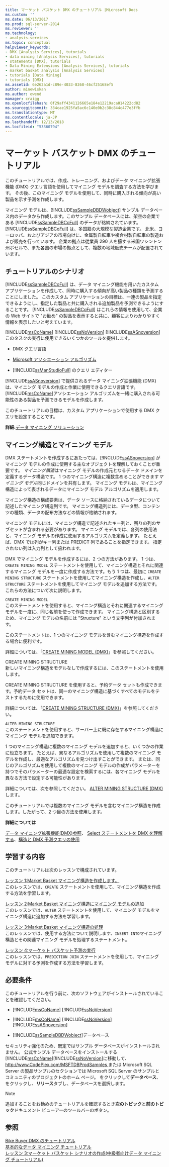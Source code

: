 ```yaml
---
title: マーケット バスケット DMX のチュートリアル |Microsoft Docs
ms.custom: ''
ms.date: 06/13/2017
ms.prod: sql-server-2014
ms.reviewer: ''
ms.technology:
- analysis-services
ms.topic: conceptual
helpviewer_keywords:
- DMX [Analysis Services], tutorials
- data mining [Analysis Services], tutorials
- statements [DMX], tutorials
- Data Mining Extensions [Analysis Services], tutorials
- market basket analysis [Analysis Services]
- tutorials [Data Mining]
- tutorials [DMX]
ms.assetid: 6e262a1d-c89e-4033-8368-46cf25168ef5
author: minewiskan
ms.author: owend
manager: craigg
ms.openlocfilehash: 0f29aff4341126665e184e12219aca014222cd82
ms.sourcegitcommit: 334cae1925fa5ac6c140e0b2c38c844c477e3ffb
ms.translationtype: MT
ms.contentlocale: ja-JP
ms.lasthandoff: 12/13/2018
ms.locfileid: "53360794"
---
```

# <a name="market-basket-dmx-tutorial"></a>マーケット バスケット DMX のチュートリアル
  このチュートリアルでは、作成、トレーニング、およびデータ マイニング拡張機能 (DMX) クエリ言語を使用してマイニング モデルを調査する方法を学びます。 その後、このマイニング モデルを使用して、同時に購入される傾向が高い製品を示す予測を作成します。  
  
 マイニング モデルは、[!INCLUDE[ssSampleDBDWobject](../includes/sssampledbdwobject-md.md)] サンプル データベース内のデータから作成します。このサンプル データベースには、架空の企業である [!INCLUDE[ssSampleDBCoFull](../includes/sssampledbcofull-md.md)] のデータが格納されています。 [!INCLUDE[ssSampleDBCoFull](../includes/sssampledbcofull-md.md)] は、多国籍の大規模な製造企業です。 北米、ヨーロッパ、およびアジアの市場向けに、金属製自転車や複合材製自転車の製造および販売を行っています。 企業の拠点は従業員 290 人を擁する米国ワシントン州ボセルで、また各国の市場の拠点として、複数の地域販売チームが配置されています。  
  
## <a name="tutorial-scenario"></a>チュートリアルのシナリオ  
 [!INCLUDE[ssSampleDBCoFull](../includes/sssampledbcofull-md.md)] は、データ マイニング機能を用いたカスタム アプリケーションを作成して、同時に購入する傾向が高い製品の種類を予測することにしました。 このカスタム アプリケーションの目標は、一連の製品を指定できるようにし、指定した製品と共に購入される追加製品を予測できるようにすることです。 [!INCLUDE[ssSampleDBCoFull](../includes/sssampledbcofull-md.md)] はこれらの情報を使用して、企業の Web サイトで "お勧め" の製品を表示すると共に、顧客によりわかりやすく情報を表示したいと考えています。  
  
 [!INCLUDE[msCoName](../includes/msconame-md.md)] [!INCLUDE[ssNoVersion](../includes/ssnoversion-md.md)] [!INCLUDE[ssASnoversion](../includes/ssasnoversion-md.md)] このタスクの実行に使用できるいくつかのツールを提供します。  
  
-   DMX クエリ言語  
  
-   [Microsoft アソシエーション アルゴリズム](../../2014/analysis-services/data-mining/microsoft-association-algorithm.md)  
  
-   [!INCLUDE[ssManStudioFull](../includes/ssmanstudiofull-md.md)] のクエリ エディター  
  
 [!INCLUDE[ssASnoversion](../includes/ssasnoversion-md.md)] で提供されるデータ マイニング拡張機能 (DMX) は、マイニング モデルの作成と作業に使用できるクエリ言語です。 [!INCLUDE[msCoName](../includes/msconame-md.md)]アソシエーション アルゴリズムを一緒に購入される可能性のある製品を予測できるモデルを作成します。  
  
 このチュートリアルの目標は、カスタム アプリケーションで使用する DMX クエリを設定することです。  
  
 **詳細:**[データ マイニング ソリューション](../../2014/analysis-services/data-mining/data-mining-solutions.md)  
  
## <a name="mining-structure-and-mining-models"></a>マイニング構造とマイニング モデル  
 DMX ステートメントを作成するにあたっては、[!INCLUDE[ssASnoversion](../includes/ssasnoversion-md.md)] がマイニング モデルの作成に使用する主なオブジェクトを理解しておくことが重要です。 *マイニング構造*はマイニング モデルの作成元となるデータ ドメインを定義するデータ構造です。 1 つのマイニング構造に複数含めることができます*マイニング モデル*同じドメインを共有します。 マイニング モデルは、マイニング構造によって表されるデータにマイニング モデル アルゴリズムを適用します。  
  
 マイニング構造の構成要素は、データ ソースに格納されているデータについて記述したマイニング構造列です。 マイニング構造列には、データ型、コンテンツの種類、データの配布方法などの情報が格納されます。  
  
 マイニング モデルには、マイニング構造で記述されたキー列と、残りの列のサブセットが含まれる必要があります。 マイニング モデルでは、各列の使用法と、マイニング モデルの作成に使用するアルゴリズムを定義します。 たとえば、DMX では列がキー列または PREDICT 列であることを指定できます。 指定されない列は入力列として扱われます。  
  
 DMX でマイニング モデルを作成するには、2 つの方法があります。 1 つは、`CREATE MINING MODEL` ステートメントを使用して、マイニング構造とそれに関連するマイニング モデルを一度に作成する方法です。もう 1 つは、最初に `CREATE MINING STRUCTURE` ステートメントを使用してマイニング構造を作成し、`ALTER STRUCTURE` ステートメントを使用してマイニング モデルを追加する方法です。 これらの方法について次に説明します。  
  
 `CREATE MINING MODEL`  
 このステートメントを使用すると、マイニング構造とそれに関連するマイニング モデルを一度に、同じ名前を使って作成できます。 マイニング構造と区別するため、マイニング モデルの名前には "Structure" という文字列が付加されます。  
  
 このステートメントは、1 つのマイニング モデルを含むマイニング構造を作成する場合に便利です。  
  
 詳細については、「[CREATE MINING MODEL (DMX)](/sql/dmx/create-mining-model-dmx)」を参照してください。  
  
 CREATE MINING STRUCTURE  
 新しいマイニング構造をモデルなしで作成するには、このステートメントを使用します。  
  
 CREATE MINING STRUCTURE を使用すると、予約データ セットも作成できます。予約データ セットは、同一のマイニング構造に基づくすべてのモデルをテストするために使用できます。  
  
 詳細については、「[CREATE MINING STRUCTURE &#40;DMX&#41;](/sql/dmx/create-mining-structure-dmx)」を参照してください。  
  
 `ALTER MINING STRUCTURE`  
 このステートメントを使用すると、サーバー上に既に存在するマイニング構造にマイニング モデルを追加できます。  
  
 1 つのマイニング構造に複数のマイニング モデルを追加すると、いくつかの作業に役立ちます。 たとえば、異なるアルゴリズムを使用して複数のマイニング モデルを作成し、最適なアルゴリズムを見つけ出すことができます。 または、同じのアルゴリズムを使用して複数のマイニング モデルの作成がパラメーターを持つでそのパラメーターの最適な設定を検索するには、各マイニング モデルを異なる方法で設定する可能性があります。  
  
 詳細については、次を参照してください。 [ALTER MINING STRUCTURE &#40;DMX&#41;](/sql/dmx/alter-mining-structure-dmx?view=sql-server-2016)します。  
  
 このチュートリアルでは複数のマイニング モデルを含むマイニング構造を作成します。したがって、2 つ目の方法を使用します。  
  
 **詳細については**  
  
 [データ マイニング拡張機能&#40;DMX&#41;参照](/sql/dmx/data-mining-extensions-dmx-reference)、 [Select ステートメントを DMX を理解する](/sql/dmx/understanding-the-dmx-select-statement)、[構造と DMX 予測クエリの使用](/sql/dmx/structure-and-usage-of-dmx-prediction-queries)  
  
## <a name="what-you-will-learn"></a>学習する内容  
 このチュートリアルは次のレッスンで構成されています。  
  
 [レッスン 1:Market Basket マイニング構造を作成します。](../../2014/tutorials/lesson-1-creating-the-market-basket-mining-structure.md)  
 このレッスンでは、`CREATE` ステートメントを使用して、マイニング構造を作成する方法を学習します。  
  
 [レッスン 2:Market Basket マイニング構造にマイニング モデルの追加](../../2014/tutorials/lesson-2-adding-mining-models-to-the-market-basket-mining-structure.md)  
 このレッスンでは、`ALTER` ステートメントを使用して、マイニング モデルをマイニング構造に追加する方法を学習します。  
  
 [レッスン 3:Market Basket マイニング構造の処理](../../2014/tutorials/lesson-3-processing-the-market-basket-mining-structure.md)  
 このレッスンでは、使用する方法について説明します、`INSERT INTO`マイニング構造とその関連マイニング モデルを処理するステートメント。  
  
 [レッスン 4:マーケット バスケット予測の実行](../../2014/tutorials/lesson-4-executing-market-basket-predictions.md)  
 このレッスンでは、`PREDICTION JOIN` ステートメントを使用して、マイニング モデルに対する予測を作成する方法を学習します。  
  
## <a name="requirements"></a>必要条件  
 このチュートリアルを行う前に、次のソフトウェアがインストールされていることを確認してください。  
  
-   [!INCLUDE[msCoName](../includes/msconame-md.md)] [!INCLUDE[ssNoVersion](../includes/ssnoversion-md.md)]  
  
-   [!INCLUDE[msCoName](../includes/msconame-md.md)] [!INCLUDE[ssNoVersion](../includes/ssnoversion-md.md)] [!INCLUDE[ssASnoversion](../includes/ssasnoversion-md.md)]  
  
-   [!INCLUDE[ssSampleDBDWobject](../includes/sssampledbdwobject-md.md)]データベース  
  
 セキュリティ強化のため、既定ではサンプル データベースがインストールされません。 公式サンプル データベースをインストールする[!INCLUDE[msCoName](../includes/msconame-md.md)][!INCLUDE[ssNoVersion](../includes/ssnoversion-md.md)]に移動して、 [ http://www.CodePlex.com/MSFTDBProdSamples ](https://go.microsoft.com/fwlink/?LinkId=88417)または Microsoft SQL Server の製品サンプルのセクションでは Microsoft SQL Server のサンプルとコミュニティのプロジェクトのホーム ページ。 をクリックして**データベース**、 をクリックし、**リリース**タブし、データベースを選択します。  
  
> [!NOTE]  
>  追加することをお勧めのチュートリアルを確認するとき**次のトピック**と**前のトピック**ドキュメント ビューアーのツールバーのボタン。  
  
## <a name="see-also"></a>参照  
 [Bike Buyer DMX のチュートリアル](../../2014/tutorials/bike-buyer-dmx-tutorial.md)   
 [基本的なデータ マイニング チュートリアル](../../2014/tutorials/basic-data-mining-tutorial.md)   
 [レッスン 3:マーケット バスケット シナリオの作成&#40;中級者向けデータ マイニング チュートリアル&#41;](../../2014/tutorials/lesson-3-building-a-market-basket-scenario-intermediate-data-mining-tutorial.md)  
  
  
